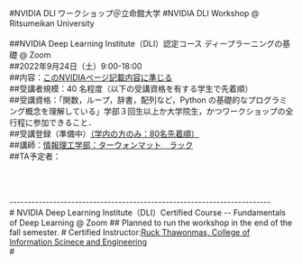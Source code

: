 #NVIDIA DLI ワークショップ＠立命館大学
#NVIDIA DLI Workshop @ Ritsumeikan University
<br>
<br>
##NVIDIA Deep Learning Institute（DLI）認定コース ディープラーニングの基礎 @ Zoom<br>
##2022年9月24日（土）9:00-18:00<br>
##内容：<a href="https://www.nvidia.com/ja-jp/training/instructor-led-workshops/fundamentals-of-deep-learning/" target="_blank">このNVIDIAページ記載内容に準じる</a> <br>
##受講者規模：40 名程度（以下の受講資格を有する学生で先着順）<br>
##受講資格：「関数，ループ，辞書，配列など，Python の基礎的なプログラミング概念を理解している」学部３回生以上か大学院生，かつワークショップの全行程に参加できること．<br>
##受講登録（準備中）<a href="" target="_blank">（学内の方のみ：80名先着順）</a> <br>
##講師：<a href="http://www.ice.ci.ritsumei.ac.jp/~ruck/" target="_blank">情報理工学部：ターウォンマット　ラック</a> <br>
##TA予定者：<br>
##
##
##

<br>
<br>
------------------------------------------------------------------------
<br>
# NVIDIA Deep Learning Institute（DLI）Certified Course -- Fundamentals of Deep Learning @ Zoom
## Planned to run the workshop in the end of the fall semester.
# Certified Instructor:<a href="http://www.ice.ci.ritsumei.ac.jp/~ruck/" target="_blank">Ruck Thawonmas, College of Information Scinece and Engineering</a> <br>
#  
